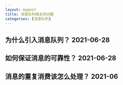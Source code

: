 ```yaml
---
layout: mypost
title: 消息队列相关的问题
categories: [消息队列]
---
```


## 为什么引入消息队列？ 2021-06-28

## 如何保证消息的可靠性？ 2021-06-28

## 消息的重复消费该怎么处理？ 2021-06